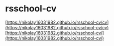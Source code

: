 # rsschool-cv
[https://nikolay16031982.github.io/rsschool-cv/cv](https://nikolay16031982.github.io/rsschool-cv/cv)
[https://nikolay16031982.github.io/rsschool-cv/](https://nikolay16031982.github.io/rsschool-cv/)
